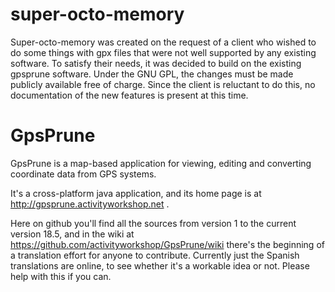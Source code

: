 # super-octo-memory
Super-octo-memory was created on the request of a client who wished to do some things with gpx files that were not well supported by any existing software. To satisfy their needs, it was decided to build on the existing gpsprune software. Under the GNU GPL, the changes must be made publicly available free of charge. Since the client is reluctant to do this, no documentation of the new features is present at this time. 

# GpsPrune
GpsPrune is a map-based application for viewing, editing and converting coordinate data from GPS systems.

It's a cross-platform java application, and its home page is at http://gpsprune.activityworkshop.net .

Here on github you'll find all the sources from version 1 to the current version 18.5, and in the wiki at https://github.com/activityworkshop/GpsPrune/wiki there's the beginning of a translation effort for anyone to contribute.
Currently just the Spanish translations are online, to see whether it's a workable idea or not.  Please help with this if you can.
